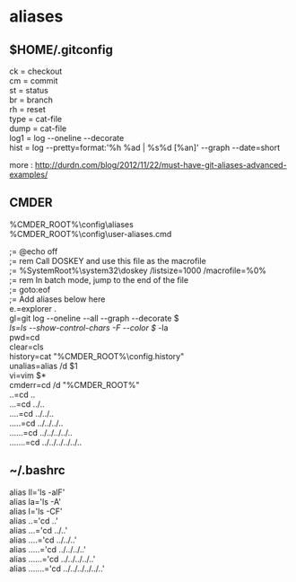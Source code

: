 # aliases

## $HOME/.gitconfig

ck = checkout<br />
cm = commit<br />
st = status<br />
br = branch<br />
rh = reset<br />
type = cat-file<br />
dump = cat-file<br />
log1 = log --oneline --decorate<br />
hist = log --pretty=format:'%h %ad | %s%d [%an]' --graph --date=short<br />

more : http://durdn.com/blog/2012/11/22/must-have-git-aliases-advanced-examples/

## CMDER

%CMDER_ROOT%\config\aliases<br />
%CMDER_ROOT%\config\user-aliases.cmd<br />

;= @echo off<br />
;= rem Call DOSKEY and use this file as the macrofile<br />
;= %SystemRoot%\system32\doskey /listsize=1000 /macrofile=%0%<br />
;= rem In batch mode, jump to the end of the file<br />
;= goto:eof<br />
;= Add aliases below here<br />
e.=explorer .<br />
gl=git log --oneline --all --graph --decorate  $*<br />
ls=ls --show-control-chars -F --color $* -la<br />
pwd=cd<br />
clear=cls<br />
history=cat "%CMDER_ROOT%\config\.history"<br />
unalias=alias /d $1<br />
vi=vim $*<br />
cmderr=cd /d "%CMDER_ROOT%"<br />
..=cd ..<br />
...=cd ../..<br />
....=cd ../../..<br />
.....=cd ../../../..<br />
......=cd ../../../../..<br />
.......=cd ../../../../../..<br />


## ~/.bashrc

alias ll='ls -alF'<br />
alias la='ls -A'<br />
alias l='ls -CF'<br />
alias ..='cd ..'<br />
alias ...='cd ../..'<br />
alias ....='cd ../../..'<br />
alias .....='cd ../../../..'<br />
alias ......='cd ../../../../..'<br />
alias .......='cd ../../../../../..'<br />
